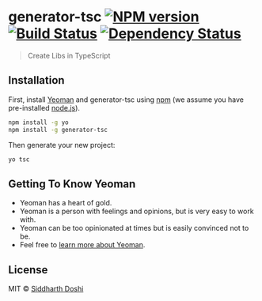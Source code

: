 # generator-tsc [![NPM version][npm-image]][npm-url] [![Build Status][travis-image]][travis-url] [![Dependency Status][daviddm-image]][daviddm-url]
> Create Libs in TypeScript

## Installation

First, install [Yeoman](http://yeoman.io) and generator-tsc using [npm](https://www.npmjs.com/) (we assume you have pre-installed [node.js](https://nodejs.org/)).

```bash
npm install -g yo
npm install -g generator-tsc
```

Then generate your new project:

```bash
yo tsc
```

## Getting To Know Yeoman

 * Yeoman has a heart of gold.
 * Yeoman is a person with feelings and opinions, but is very easy to work with.
 * Yeoman can be too opinionated at times but is easily convinced not to be.
 * Feel free to [learn more about Yeoman](http://yeoman.io/).

## License

MIT © [Siddharth Doshi](https://sid.sh)


[npm-image]: https://badge.fury.io/js/generator-tsc.svg
[npm-url]: https://npmjs.org/package/generator-tsc
[travis-image]: https://travis-ci.org/sidoshi/generator-tsc.svg?branch=master
[travis-url]: https://travis-ci.org/sidoshi/generator-tsc
[daviddm-image]: https://david-dm.org/sidoshi/generator-tsc.svg?theme=shields.io
[daviddm-url]: https://david-dm.org/sidoshi/generator-tsc
